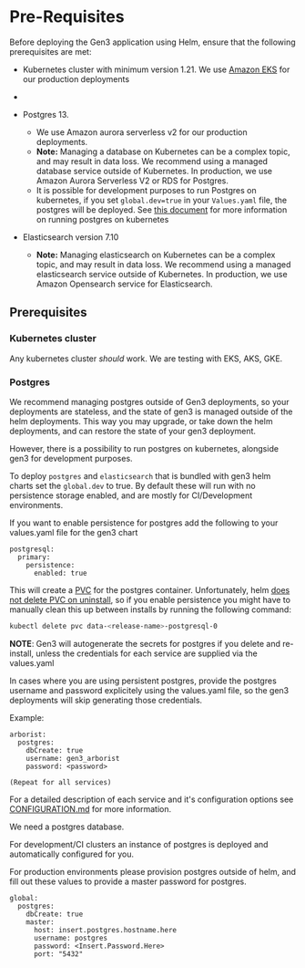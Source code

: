 # Pre-Requisites

Before deploying the Gen3 application using Helm, ensure that the following prerequisites are met:

- Kubernetes cluster with minimum version 1.21. We use [Amazon EKS](#) for our production deployments

- 

- Postgres 13.

  - We use Amazon aurora serverless v2 for our production deployments. 
  - **Note:** Managing a database on Kubernetes can be a complex topic, and may result in data loss. We recommend using a managed database service outside of Kubernetes. In production, we use Amazon Aurora Serverless V2 or RDS for Postgres.
  - It is possible for development purposes to run Postgres on kubernetes, if you set `global.dev=true` in your `Values.yaml` file, the postgres will be deployed. See [this document](docs/databases.md) for more information on running postgres on kubernetes



- Elasticsearch version 7.10 
  - **Note:** Managing elasticsearch on Kubernetes can be a complex topic, and may result in data loss. We recommend using a managed elasticsearch service outside of Kubernetes. In production, we use Amazon Opensearch service for Elasticsearch. 




## Prerequisites

### Kubernetes cluster
Any kubernetes cluster _should_ work. We are testing with EKS, AKS, GKE.


### Postgres 

We recommend managing postgres outside of Gen3 deployments, so your deployments are stateless, and the state of gen3 is managed outside of the helm deployments. This way you may upgrade, or take down the helm deployments, and can restore the state of your gen3 deployment. 

However, there is a possibility to run postgres on kubernetes, alongside gen3 for development purposes. 

To deploy `postgres` and `elasticsearch` that is bundled with gen3 helm charts set the `global.dev` to true.  By default these will run with no persistence storage enabled, and are mostly for CI/Development environments. 

If you want to enable persistence for postgres add the following to your values.yaml file for the gen3 chart

```
postgresql:
  primary:
    persistence:
      enabled: true
```

This will create a [PVC]() for the postgres container. Unfortunately, helm [does not delete PVC on uninstall](https://github.com/helm/helm/issues/5156), so if you enable persistence you might have to manually clean this up between installs by running the following command: 

```bash
kubectl delete pvc data-<release-name>-postgresql-0
```


**NOTE**: Gen3 will autogenerate the secrets for postgres if you delete and re-install, unless the credentials for each service are supplied via the values.yaml

In cases where you are using persistent postgres, provide the postgres username and password explicitely using the values.yaml file, so the gen3 deployments will skip generating those credentials. 

Example: 

```
arborist:
  postgres:
    dbCreate: true
    username: gen3_arborist
    password: <password>

(Repeat for all services)
```






For a detailed description of each service and it's configuration options see [CONFIGURATION.md](./docs/CONFIGURATION.md) for more information. 


 
We need a postgres database. 

For development/CI clusters an instance of postgres is deployed and automatically configured for you.

For production environments please provision postgres outside of helm, and fill out these values to provide a master password for postgres.

```
global:
  postgres:
    dbCreate: true
    master:
      host: insert.postgres.hostname.here
      username: postgres
      password: <Insert.Password.Here>
      port: "5432"
```
